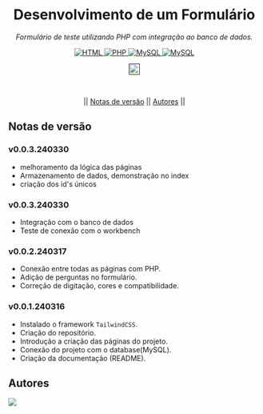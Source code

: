 <h1 align="center">Desenvolvimento de um Formulário</h1>
<p align=center><i align="center">Formulário de teste utilizando PHP com integração ao banco de dados.</i></p>

<div align="center">

<a href="https://developer.mozilla.org/pt-BR/docs/Web/HTML">
<img alt="HTML" src="https://img.shields.io/badge/HTML-E34F26.svg?logo=html5&logoColor=white">
</a>
<a href="https://www.php.net">
<img alt="PHP" src="https://img.shields.io/badge/PHP-%23777BB4.svg?logo=php&logoColor=white">
</a>
<a href="https://tailwindcss.com">
<img alt="MySQL" src ='https://img.shields.io/badge/tailwindcss-%2338B2AC.svg?logo=tailwind-css&logoColor=white'>
</a>
<a href="https://www.mysql.com">
<img alt="MySQL" src="https://img.shields.io/badge/MySQL-%2300f.svg?&logo=MySQL&logoColor=white">
</a>

<a href=""><img src="https://img.shields.io/badge/version-0.0.1-240316?" height="22" alt="Version"/></a>

<br>

|| [Notas de versão](#section-changelog) || [Autores](#section-autores) ||

</div>

<a name="section-changelog">

## Notas de versão

</a>


### v0.0.3.240330

- melhoramento da lógica das páginas
- Armazenamento de dados, demonstração no index
- criação dos id's únicos


### v0.0.3.240330

- Integração com o banco de dados
- Teste de conexão com o workbench

### v0.0.2.240317

- Conexão entre todas as páginas com PHP.
- Adição de perguntas no formulário.
- Correção de digitação, cores e compatibilidade.


### v0.0.1.240316

- Instalado o framework `TailwindCSS`.
- Criação do repositório.
- Introdução a criação das páginas do projeto.
- Conexão do projeto com o database(MySQL).
- Criação da documentação (README).

<a name="section-autores">

## Autores

</a>

<a href="https://github.com/Gabriel276-only/form-sample/graphs/contributors">
  <img src="https://contrib.rocks/image?repo=Gabriel276-only/form-sample" />
</a>
